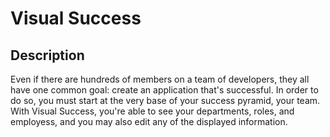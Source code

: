 # Visual Success

## Description

Even if there are hundreds of members on a team of developers, they all have one common goal: create an application that's successful. In order to do so, you must start at the very base of your success pyramid, your team. With Visual Success, you're able to see your departments, roles, and employess, and you may also edit any of the displayed information.
